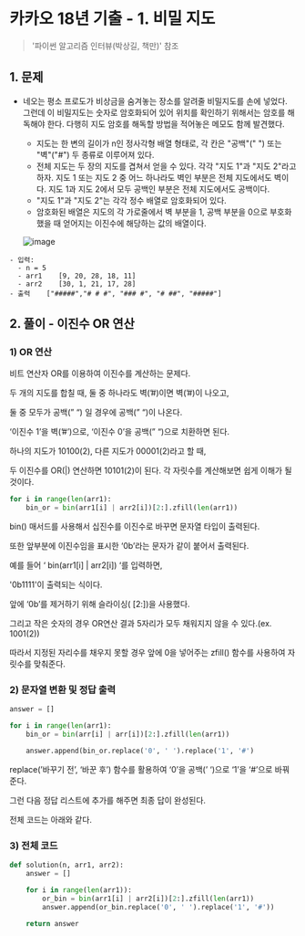# 카카오 18년 기출 - 1. 비밀 지도

> '파이썬 알고리즘 인터뷰(박상길, 책만)' 참조

## 1\. 문제

-   네오는 평소 프로도가 비상금을 숨겨놓는 장소를 알려줄 비밀지도를 손에 넣었다. 그런데 이 비밀지도는 숫자로 암호화되어 있어 위치를 확인하기 위해서는 암호를 해독해야 한다. 다행히 지도 암호를 해독할 방법을 적어놓은 메모도 함께 발견했다.
    -   지도는 한 변의 길이가 n인 정사각형 배열 형태로, 각 칸은 "공백"(" ") 또는 "벽"("#") 두 종류로 이루어져 있다.
    -   전체 지도는 두 장의 지도를 겹쳐서 얻을 수 있다. 각각 "지도 1"과 "지도 2"라고 하자. 지도 1 또는 지도 2 중 어느 하나라도 벽인 부분은 전체 지도에서도 벽이다. 지도 1과 지도 2에서 모두 공백인 부분은 전체 지도에서도 공백이다.
    -   "지도 1"과 "지도 2"는 각각 정수 배열로 암호화되어 있다.
    -   암호화된 배열은 지도의 각 가로줄에서 벽 부분을 1, 공백 부분을 0으로 부호화했을 때 얻어지는 이진수에 해당하는 값의 배열이다.

    ![image](https://user-images.githubusercontent.com/96895686/178661462-252e7038-23ce-4cc6-ba84-84950dae9c54.png)


```
- 입력: 
  - n = 5
  - arr1    [9, 20, 28, 18, 11]
  - arr2    [30, 1, 21, 17, 28]
- 출력    ["#####","# # #", "### #", "# ##", "#####"]
```

## 2\. 풀이 - 이진수 OR 연산

### 1) OR 연산

비트 연산자 OR를 이용하여 이진수를 계산하는 문제다.

두 개의 지도를 합칠 때, 둘 중 하나라도 벽(’#)이면 벽(’#)이 나오고,

둘 중 모두가 공백(” “) 일 경우에 공백(” “)이 나온다.

‘이진수 1’을 벽(’#’)으로, ‘이진수 0’을 공백(” “)으로 치환하면 된다.

하나의 지도가 10100(2), 다른 지도가 00001(2)라고 할 때,

두 이진수를 OR(|) 연산하면 10101(2)이 된다. 각 자릿수를 계산해보면 쉽게 이해가 될 것이다.

```python
for i in range(len(arr1):
    bin_or = bin(arr1[i] | arr2[i])[2:].zfill(len(arr1))
```

bin() 매서드를 사용해서 십진수를 이진수로 바꾸면 문자열 타입이 출력된다.

또한 앞부분에 이진수임을 표시한 ‘0b’라는 문자가 같이 붙어서 출력된다.

예를 들어 ‘ bin(arr1\[i\] | arr2\[i\]) ‘를 입력하면,

'0b1111'이 출력되는 식이다.

앞에 ‘0b’를 제거하기 위해 슬라이싱( \[2:\])을 사용했다.

그리고 작은 숫자의 경우 OR연산 결과 5자리가 모두 채워지지 않을 수 있다.(ex. 1001(2))

따라서 지정된 자리수를 채우지 못할 경우 앞에 0을 넣어주는 zfill() 함수를 사용하여 자릿수를 맞춰준다.

### 2) 문자열 변환 및 정답 출력

```python
answer = []

for i in range(len(arr1):
    bin_or = bin(arr[i] | arr[i])[2:].zfill(len(arr1))

    answer.append(bin_or.replace('0', ' ').replace('1', '#')
```

replace(’바꾸기 전’, ‘바꾼 후’) 함수를 활용하여 ‘0’을 공백(’ ‘)으로 ‘1’을 ‘#’으로 바꿔준다.

그런 다음 정답 리스트에 추가를 해주면 최종 답이 완성된다.

전체 코드는 아래와 같다.

### 3) 전체 코드

```python
def solution(n, arr1, arr2):
    answer = []

    for i in range(len(arr1)):
        or_bin = bin(arr1[i] | arr2[i])[2:].zfill(len(arr1))
        answer.append(or_bin.replace('0', ' ').replace('1', '#'))

    return answer
```
